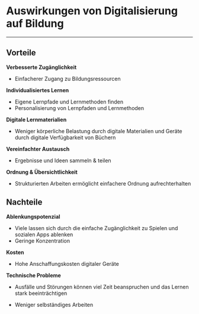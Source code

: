 # Auswirkungen von Digitalisierung auf Bildung
___
## Vorteile
**Verbesserte Zugänglichkeit**
- Einfacherer Zugang zu Bildungsressourcen

**Individualisiertes Lernen**
- Eigene Lernpfade und Lernmethoden finden
- Personalisierung von Lernpfaden und Lernmethoden

**Digitale Lernmaterialien**
- Weniger körperliche Belastung durch digitale Materialien und Geräte durch digitale Verfügbarkeit von Büchern

**Vereinfachter Austausch**
- Ergebnisse und Ideen sammeln & teilen

**Ordnung & Übersichtlichkeit**
- Strukturierten Arbeiten ermöglicht einfachere Ordnung aufrechterhalten
## Nachteile
**Ablenkungspotenzial**
- Viele lassen sich durch die einfache Zugänglichkeit zu Spielen und sozialen Apps ablenken
- Geringe Konzentration

**Kosten**
- Hohe Anschaffungskosten digitaler Geräte

**Technische Probleme**
- Ausfälle und Störungen können viel Zeit beanspruchen und das Lernen stark beeinträchtigen

- Weniger selbständiges Arbeiten
